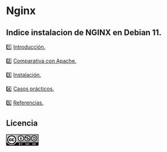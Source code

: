 # Nginx
## Indice instalacion de NGINX en Debian 11.

:one: [Introducción.](https://github.com/kikelopser/Nginx/blob/main/Introduccion.md)

:two: [Comparativa con Apache.](https://github.com/kikelopser/Nginx/blob/main/Comparativa.md)

:three: [Instalación.](https://github.com/kikelopser/Nginx/blob/main/Instalacion.md)

:four: [Casos prácticos.](https://github.com/kikelopser/Nginx/blob/main/Casos.md)

:five: [Referencias.](https://github.com/kikelopser/Nginx/blob/main/Referencias.md)

## Licencia
![LICENCIA](https://github.com/kikelopser/tarea-chocolatey/blob/main/Imagenes/licencia.png)
